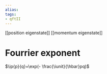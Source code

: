 ```yaml
---
alias:
tags:
- qftII
---
```

[[position eigenstate]]
[[momentum eigenstate]]

# Fourrier exponent
$\ip{p}{q}=\exp(- \frac{\iunit}{\hbar}pq)$